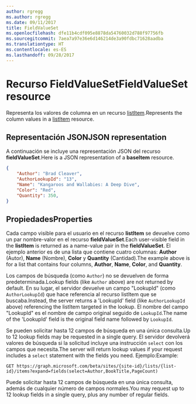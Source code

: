 ```yaml
---
author: rgregg
ms.author: rgregg
ms.date: 09/11/2017
title: FieldValueSet
ms.openlocfilehash: dfe11b4cdf095e8878da54760032d788f97756fb
ms.sourcegitcommit: 7aea7a97e36e6d146214de3a90fdbc71628aadba
ms.translationtype: HT
ms.contentlocale: es-ES
ms.lasthandoff: 09/28/2017
---
```

# <a name="fieldvalueset-resource"></a><span data-ttu-id="90567-102">Recurso FieldValueSet</span><span class="sxs-lookup"><span data-stu-id="90567-102">FieldValueSet resource</span></span>

<span data-ttu-id="90567-103">Representa los valores de columna en un recurso [listItem](listItem.md).</span><span class="sxs-lookup"><span data-stu-id="90567-103">Represents the column values in a [listItem](listItem.md) resource.</span></span>

## <a name="json-representation"></a><span data-ttu-id="90567-104">Representación JSON</span><span class="sxs-lookup"><span data-stu-id="90567-104">JSON representation</span></span>

<span data-ttu-id="90567-105">A continuación se incluye una representación JSON del recurso **fieldValueSet**.</span><span class="sxs-lookup"><span data-stu-id="90567-105">Here is a JSON representation of a **baseItem** resource.</span></span>
<!-- { "blockType": "resource", "@odata.type": "microsoft.graph.fieldValueSet",
       "keyProperty": "id", "openType": true } -->

```json
{
    "Author": "Brad Cleaver",
    "AuthorLookupId": "13",
    "Name": "Kangaroos and Wallabies: A Deep Dive",
    "Color": "Red",
    "Quantity": 350,
}
```

## <a name="properties"></a><span data-ttu-id="90567-106">Propiedades</span><span class="sxs-lookup"><span data-stu-id="90567-106">Properties</span></span>

<span data-ttu-id="90567-107">Cada campo visible para el usuario en el recurso **listItem** se devuelve como un par nombre-valor en el recurso **fieldValueSet**.</span><span class="sxs-lookup"><span data-stu-id="90567-107">Each user-visible field in the **listItem** is returned as a name-value pair in the **fieldValueSet**.</span></span>
<span data-ttu-id="90567-108">El ejemplo anterior es de una lista que contiene cuatro columnas: **Author** (Autor), **Name** (Nombre), **Color** y **Quantity** (Cantidad).</span><span class="sxs-lookup"><span data-stu-id="90567-108">The example above is for a list that contains four columns, **Author**, **Name**, **Color**, and **Quantity**.</span></span>

<span data-ttu-id="90567-109">Los campos de búsqueda (como `Author`) no se devuelven de forma predeterminada.</span><span class="sxs-lookup"><span data-stu-id="90567-109">Lookup fields (like `Author` above) are not returned by default.</span></span>
<span data-ttu-id="90567-110">En su lugar, el servidor devuelve un campo "LookupId" (como `AuthorLookupId`) que hace referencia al recurso listItem que se buscaba.</span><span class="sxs-lookup"><span data-stu-id="90567-110">Instead, the server returns a 'LookupId' field (like `AuthorLookupId` above) referencing the listItem targeted in the lookup.</span></span>
<span data-ttu-id="90567-111">El nombre del campo "LookupId" es el nombre de campo original seguido de `LookupId`.</span><span class="sxs-lookup"><span data-stu-id="90567-111">The name of the 'LookupId' field is the original field name followed by `LookupId`.</span></span>

<span data-ttu-id="90567-112">Se pueden solicitar hasta 12 campos de búsqueda en una única consulta.</span><span class="sxs-lookup"><span data-stu-id="90567-112">Up to 12 lookup fields may be requested in a single query.</span></span>
<span data-ttu-id="90567-113">El servidor devolverá valores de búsqueda si la solicitud incluye una instrucción `select` con los campos que necesita.</span><span class="sxs-lookup"><span data-stu-id="90567-113">The server will return lookup values if your request includes a `select` statement with the fields you need.</span></span>
<span data-ttu-id="90567-114">Ejemplo:</span><span class="sxs-lookup"><span data-stu-id="90567-114">Example:</span></span>

```http
GET https://graph.microsoft.com/beta/sites/{site-id}/lists/{list-id}/items?expand=fields(select=Author,BookTitle,PageCount)
```

<span data-ttu-id="90567-115">Puede solicitar hasta 12 campos de búsqueda en una única consulta, además de cualquier número de campos normales.</span><span class="sxs-lookup"><span data-stu-id="90567-115">You may request up to 12 lookup fields in a single query, plus any number of regular fields.</span></span>

<!-- {
  "type": "#page.annotation",
  "description": "",
  "keywords": "",
  "section": "documentation",
  "tocPath": "Resources/FieldValueSet"
} -->
